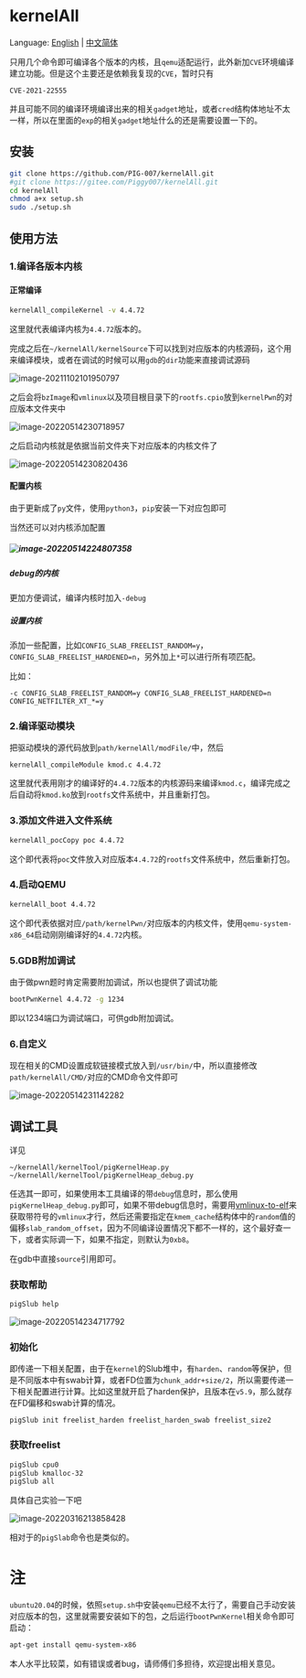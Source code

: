 # kernelAll

Language: [English](https://github.com/PIG-007/kernelAll/blob/master/README_en-US.md) | [中文简体](https://github.com/PIG-007/kernelAll/blob/master/README.md)

只用几个命令即可编译各个版本的内核，且`qemu`适配运行，此外新加`CVE`环境编译建立功能。但是这个主要还是依赖我复现的`CVE`，暂时只有

```
CVE-2021-22555
```

并且可能不同的编译环境编译出来的相关`gadget`地址，或者`cred`结构体地址不太一样，所以在里面的`exp`的相关`gadget`地址什么的还是需要设置一下的。

## 安装

```bash
git clone https://github.com/PIG-007/kernelAll.git
#git clone https://gitee.com/Piggy007/kernelAll.git
cd kernelAll
chmod a+x setup.sh
sudo ./setup.sh
```

## 使用方法

### 1.编译各版本内核

#### 正常编译

```bash
kernelAll_compileKernel -v 4.4.72
```

这里就代表编译内核为`4.4.72`版本的。

完成之后在`~/kernelAll/kernelSource`下可以找到对应版本的内核源码，这个用来编译模块，或者在调试的时候可以用`gdb`的`dir`功能来直接调试源码

![image-20211102101950797](https://pig-007.oss-cn-beijing.aliyuncs.com/img/20211102101957.png)

之后会将`bzImage`和`vmlinux`以及项目根目录下的`rootfs.cpio`放到`kernelPwn`的对应版本文件夹中

![image-20220514230718957](https://pig-007.oss-cn-beijing.aliyuncs.com/img/image-20220514230718957.png)

之后启动内核就是依据当前文件夹下对应版本的内核文件了

![image-20220514230820436](https://pig-007.oss-cn-beijing.aliyuncs.com/img/image-20220514230820436.png)

#### 配置内核

由于更新成了`py`文件，使用`python3`，`pip`安装一下对应包即可

当然还可以对内核添加配置

##### ![image-20220514224807358](https://pig-007.oss-cn-beijing.aliyuncs.com/img/image-20220514224807358.png)

##### debug的内核

更加方便调试，编译内核时加入`-debug`

##### 设置内核

添加一些配置，比如`CONFIG_SLAB_FREELIST_RANDOM=y`，`CONFIG_SLAB_FREELIST_HARDENED=n`，另外加上`*`可以进行所有项匹配。

比如：

`-c CONFIG_SLAB_FREELIST_RANDOM=y CONFIG_SLAB_FREELIST_HARDENED=n CONFIG_NETFILTER_XT_*=y ` 

### 2.编译驱动模块

把驱动模块的源代码放到`path/kernelAll/modFile/`中，然后

```
kernelAll_compileModule kmod.c 4.4.72
```

这里就代表用刚才的编译好的`4.4.72`版本的内核源码来编译`kmod.c`，编译完成之后自动将`kmod.ko`放到`rootfs`文件系统中，并且重新打包。

### 3.添加文件进入文件系统

```bash
kernelAll_pocCopy poc 4.4.72
```

这个即代表将`poc`文件放入对应版本`4.4.72`的`rootfs`文件系统中，然后重新打包。

### 4.启动QEMU

```bash
kernelAll_boot 4.4.72
```

这个即代表依据对应`/path/kernelPwn/`对应版本的内核文件，使用`qemu-system-x86_64`启动刚刚编译好的`4.4.72`内核。

### 5.GDB附加调试

由于做pwn题时肯定需要附加调试，所以也提供了调试功能

```bash
bootPwnKernel 4.4.72 -g 1234
```

即以1234端口为调试端口，可供gdb附加调试。

### 6.自定义

现在相关的CMD设置成软链接模式放入到`/usr/bin/`中，所以直接修改`path/kernelAll/CMD/`对应的CMD命令文件即可

![image-20220514231142282](https://pig-007.oss-cn-beijing.aliyuncs.com/img/image-20220514231142282.png)



## 调试工具

详见

```
~/kernelAll/kernelTool/pigKernelHeap.py
~/kernelAll/kernelTool/pigKernelHeap_debug.py
```

任选其一即可，如果使用本工具编译的带`debug`信息时，那么使用`pigKernelHeap_debug.py`即可，如果不带debug信息时，需要用[vmlinux-to-elf](https://github.com/marin-m/vmlinux-to-elf)来获取带符号的`vmlinux`才行，然后还需要指定在`kmem_cache`结构体中的`random`值的偏移`slab_random_offset`，因为不同编译设置情况下都不一样的，这个最好查一下，或者实际调一下，如果不指定，则默认为`0xb8`。

在gdb中直接`source`引用即可。

### 获取帮助

```bash
pigSlub help
```

![image-20220514234717792](https://pig-007.oss-cn-beijing.aliyuncs.com/img/image-20220514234717792.png)

### 初始化

即传递一下相关配置，由于在`kernel`的Slub堆中，有`harden`、`random`等保护，但是不同版本中有swab计算，或者FD位置为`chunk_addr+size/2`，所以需要传递一下相关配置进行计算。比如这里就开启了harden保护，且版本在`v5.9`，那么就存在FD偏移和swab计算的情况。

```
pigSlub init freelist_harden freelist_harden_swab freelist_size2
```

### 获取freelist

```bash
pigSlub cpu0
pigSlub kmalloc-32
pigSlub all
```

具体自己实验一下吧

![image-20220316213858428](https://pig-007.oss-cn-beijing.aliyuncs.com/img/202203162138641.png)

相对于的`pigSlab`命令也是类似的。



# 注

`ubuntu20.04`的时候，依照`setup.sh`中安装`qemu`已经不太行了，需要自己手动安装对应版本的包，这里就需要安装如下的包，之后运行`bootPwnKernel`相关命令即可启动：

```bash
apt-get install qemu-system-x86
```

本人水平比较菜，如有错误或者bug，请师傅们多担待，欢迎提出相关意见。
